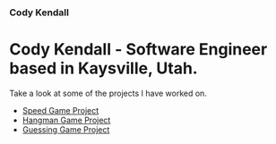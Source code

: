 ### Cody Kendall


# Cody Kendall - Software Engineer based in Kaysville, Utah.


Take a look at some of the projects I have worked on.
- [Speed Game Project](SpeedProject.md)
- [Hangman Game Project](HangmanGameProject.md)
- [Guessing Game Project](GuessingGameProject.md)


